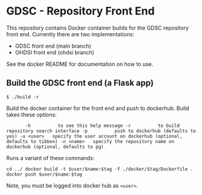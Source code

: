 # GDSC - Repository Front End  

This repository contains Docker container builds for the GDSC repository front end. Currently there are two implementations:

- GDSC front end (main branch)
- OHDSI front end (ohdsi branch)  

See the docker README for documentation on how to use.

## Build the GDSC front end (a Flask app)  

`$ ./build -r`

Build the docker container for the front end and push to dockerhub. Build takes these options:  

`       -h          to see this help message
       -r          to build repository search interface
       -p          push to dockerhub (defaults to yes)
       -u <user>   specify the user account on dockerhub (optional, defaults to tibben)
       -n <name>   specify the repository name on dockerhub (optional, defaults to pg)`

Runs a variant of these commands:

`cd ../
docker build -t $user/$name:$tag -f ./docker/$tag/Dockerfile .
docker push $user/$name:$tag`

Note, you must be logged into docker hub as `<user>`.
